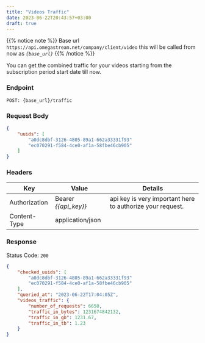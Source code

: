 ```yaml
---
title: "Videos Traffic"
date: 2023-06-22T20:43:57+03:00
draft: true
---
```


{{% notice note %}}
Base url `https://api.omegastream.net/company/client/video` this will be called from now as *`{base_url}`*
{{% /notice %}}

You can get the combined traffic for your videos starting from the subscription period start date till now.

### Endpoint
```url
POST: {base_url}/traffic
```

### Request Body

```json
{
    "uuids": [
        "a0dc8dbf-3126-4805-89a1-662a33331f93"
        "ec070291-f584-4ce0-af1a-58fbe46cb905"
    ]
}
```

### Headers
| Key           | Value              | Details                                                 |
|---------------|--------------------|---------------------------------------------------------|
| Authorization | Bearer *{{api_key}}* | api key is very important here to authorize your request. |
| Content-Type  | application/json   |   


### Response
Status Code: `200`

```json
{
    "checked_uuids": [
        "a0dc8dbf-3126-4805-89a1-662a33331f93"
        "ec070291-f584-4ce0-af1a-58fbe46cb905"
    ],
    "queried_at": "2023-06-22T17:04:05Z",
    "videos_traffic": {
        "number_of_requests": 6650,
        "traffic_in_bytes": 1231674842132,
        "traffic_in_gb": 1231.67,
        "traffic_in_tb": 1.23
    }
}
```